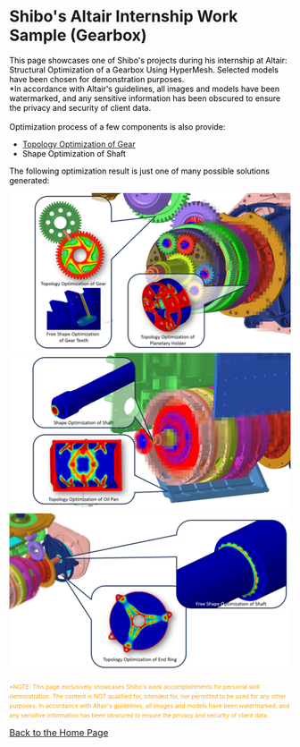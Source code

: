 # Shibo's Altair Internship Work Sample (Gearbox)
<span style="color:black"> This page showcases one of Shibo's projects during his internship at Altair: Structural Optimization of a Gearbox Using HyperMesh. Selected models have been chosen for demonstration purposes.<br> *In accordance with Altair's guidelines, all images and models have been watermarked, and any sensitive information has been obscured to ensure the privacy and security of client data.</span><br><br>
<span style="color:black"> Optimization process of a few components is also provide:</span>
- <span style="color:blue">[<u>Topology Optimization of Gear</u>](/Altair_Intern_Samples/Gearbox_Sample/Gear_Topo_Sample.md)</span>
- <span style="color:black"> Shape Optimization of Shaft</span>

<span style="color:black"> The following optimization result is just one of many possible solutions generated:</span><br>

<img src="Gear_Showcase_1.png">
<img src="Gear_Showcase_2.png">
<img src="Gear_Showcase_3.png">

<span style="font-size:0.75em; color:orange">*NOTE: This page exclusively showcases Shibo's work accomplishments for personal skill demonstration.
The content is NOT qualified for, intended for, nor permitted to be used for any other purposes. In accordance with Altair's guidelines, all images and models have been watermarked, and any sensitive information has been obscured to ensure the privacy and security of client data. </span><br>

<span style="font-size:16px; color:blue">[Back to the Home Page](https://shibojia98.github.io/Portfolio/)</span>

